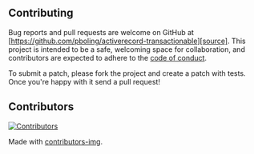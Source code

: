 ## Contributing

Bug reports and pull requests are welcome on GitHub at [https://github.com/pboling/activerecord-transactionable][source]. This project is
intended to be a safe, welcoming space for collaboration, and contributors are expected to adhere to
the [code of conduct][conduct].

To submit a patch, please fork the project and create a patch with
tests. Once you're happy with it send a pull request!

## Contributors

[![Contributors](https://contrib.rocks/image?repo=pboling/activerecord-transactionable)][contributors]

Made with [contributors-img][contrib-rocks].

[comment]: <> (Following links are used by README, CONTRIBUTING)

[conduct]: https://github.com/pboling/activerecord-transactionable/blob/master/CODE_OF_CONDUCT.md

[contrib-rocks]: https://contrib.rocks

[contributors]: https://github.com/pboling/activerecord-transactionable/graphs/contributors

[comment]: <> (Following links are used by README, CONTRIBUTING, Homepage)

[source]: https://github.com/pboling/activerecord-transactionable/
